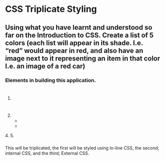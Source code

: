 # CSS Triplicate Styling

## Using what you have learnt and understood so far on the Introduction to CSS. Create a list of 5 colors (each list will appear in its shade. I.e. “red” would appear in red, and also have an image next to it representing an item in that color I.e. an image of a red car)

### Elements in building this application.

1. <h1>
2. <ul>
3. <li>
4.<span>
5. <img>

### 
This will be triplicated, the first will be styled using In-line CSS, the second; internal CSS, and the third; External CSS.

